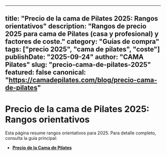 
---
title: "Precio de la cama de Pilates 2025: Rangos orientativos"
description: "Rangos de precio 2025 para cama de Pilates (casa y profesional) y factores de coste."
category: "Guías de compra"
tags: ["precio 2025", "cama de pilates", "coste"]
publishDate: "2025-09-24"
author: "CAMA Pilates"
slug: "precio-cama-de-pilates-2025"
featured: false
canonical: "https://camadepilates.com/blog/precio-cama-de-pilates"
---

# Precio de la cama de Pilates 2025: Rangos orientativos

Esta página resume rangos orientativos para 2025. Para detalle completo, consulta la guía principal:

- **[Precio de la Cama de Pilates](/blog/precio-cama-de-pilates)**
